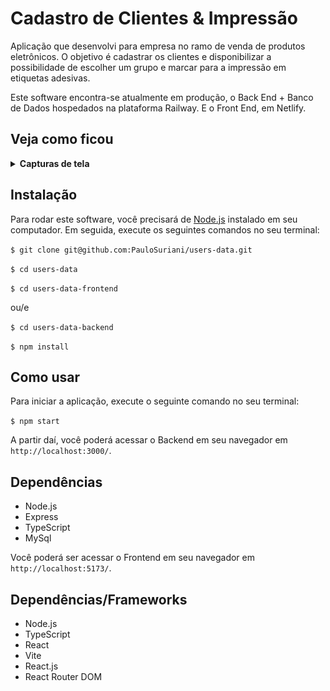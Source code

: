 # Cadastro de Clientes & Impressão

Aplicação que desenvolvi para empresa no ramo de venda de produtos eletrônicos. O objetivo é cadastrar os clientes e disponibilizar a possibilidade de escolher um grupo e marcar para a impressão em etiquetas adesivas. 

Este software encontra-se atualmente em produção, o Back End + Banco de Dados hospedados na plataforma Railway. E o Front End, em Netlify.


## Veja como ficou

<details>
  <summary>
    <strong>Capturas de tela</strong>
  </summary>
  
![print da tela inicial da aplicação exibida num navegador em desktop](https://github.com/PauloSuriani/users-data/blob/main/Screenshot%20from%202022-11-11%2013-03-22.png?raw=true)

![print da tela inicial da aplicação exibida num dispositivo móvel](https://github.com/PauloSuriani/users-data/blob/main/Screenshot%20from%202022-11-11%2013-08-02.png?raw=true)

![print da tela de edição da aplicação exibida num navegador em desktop](https://github.com/PauloSuriani/users-data/blob/main/Screenshot%20from%202022-11-14%2010-10-46.png?raw=true)




</details>

## Instalação

Para rodar este software, você precisará de [Node.js](https://nodejs.org) instalado em seu computador. Em seguida, execute os seguintes comandos no seu terminal:

`$ git clone git@github.com:PauloSuriani/users-data.git`

`$ cd users-data`

`$ cd users-data-frontend`

ou/e

`$ cd users-data-backend`

`$ npm install`


## Como usar

Para iniciar a aplicação, execute o seguinte comando no seu terminal:

`$ npm start`


A partir daí, você poderá acessar o Backend em seu navegador em `http://localhost:3000/`.

## Dependências

- Node.js
- Express
- TypeScript
- MySql


Você poderá ser acessar o Frontend em seu navegador em `http://localhost:5173/`.

## Dependências/Frameworks

- Node.js
- TypeScript
- React
- Vite
- React.js
- React Router DOM

